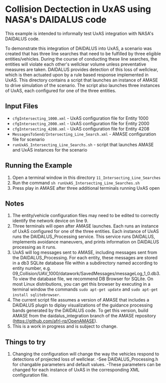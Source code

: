 #	Collision Dectection in UxAS using NASA's DAIDALUS code

This example is intended to informally test UxAS integration with NASA's DAIDALUS code.

To demonstrate this integration of DAIDALUS into UxAS, a scenario was created that has three line searches that need to be fulfilled by three eligible entities/vehicles.  During the course of conducting these line searches, the entities will violate each other's wellclear volume unless preventative measures are taken. DAIDALUS provides detection of this loss of wellclear, which is then actuated upon by a rule based response implemented in UxAS. This directory contains a script that launches an instance of AMASE to drive simulation of the scenario. The script also launches three instances of UxAS, each configured for one of the three entities.

## Input Files
* `cfgIntersecting_1000.xml` - UxAS configuration file for Entity 1000
* `cfgIntersecting_2000.xml` - UxAS configuration file for Entity 2000
* `cfgIntersecting_4208.xml` - UxAS configuration file for Entity 4208
* `MessagesToSend/Intersecting_Line_Search.xml` - AMASE configuration file for scenario
* `runUxAS_Intersecting_Line_Searchs.sh` - script that launches AMASE and UxAS instances for the scenario

## Running the Example
1. Open a terminal window in this directory `11_Intersecting_Line_Searches`
2. Run the command `sh runUxAS_Intersecting_Line_Searches.sh`
3. Press play in AMASE after three additional terminals running UxAS open

## Notes
1. The entity/vehicle configuration files may need to be edited to correctly identify the network device on line 9.
2. Three terminals will open after AMASE launches. Each runs an instance of UxAS configured for one of the three entities. Each instance of UxAS runs the DAIDALUS_Processing service. This service runs DAIDALUS, implements avoidance maneuvers, and prints information on DAIDALUS processing as it runs.
3. UxAS will log messages sent to AMASE, including messages sent from the DAIDALUS_Processing. For each entity, these messages are stored in a db3 SQLite database file within a subdirectory named according to entity number, e.g. 09_Collision/UAV_1000/datawork/SavedMessages/messageLog_1_0.db3. To view the database file, we recommend DB Browser for SQLite. On most Linux distributions, you can get this browser by executing in a terminal window the commands `sudo apt-get update` and `sudo apt-get install sqlitebrowser`.
4. The current script file assumes a version of AMASE that includes a DAIDALUS plugin to diplay visualizations of the guidance processing bands generated by the DAIDALUS code. To get this version, build AMASE from the daidalus_integration branch of the AMASE repository (https://github.com/afrl-rq/OpenAMASE).
5. This is a work in progress and is subject to change.

## Things to try
1. Changing the configuration will change the way the vehicles respond to detections of projected loss of wellclear.
	-See DAIDALUS_Processing.h for changable parameters and default values.
	-These parameters can be changed for each instance of UxAS in the corresponding XML configuration file.
